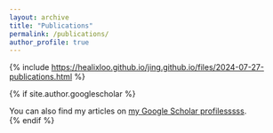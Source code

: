 ```yaml
---
layout: archive
title: "Publications"
permalink: /publications/
author_profile: true
---
```

{% include https://healixloo.github.io/jing.github.io/files/2024-07-27-publications.html %}

{% if site.author.googlescholar %}
  <div class="wordwrap">You can also find my articles on <a href="{{site.author.googlescholar}}">my Google Scholar profilesssss</a>.</div>
{% endif %}


